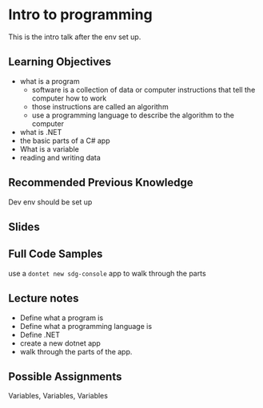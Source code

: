 # Intro to programming

This is the intro talk after the env set up.

## Learning Objectives

- what is a program
  - software is a collection of data or computer instructions that tell the computer how to work
  - those instructions are called an algorithm
  - use a programming language to describe the algorithm to the computer
- what is .NET
- the basic parts of a C# app
- What is a variable
- reading and writing data

## Recommended Previous Knowledge

Dev env should be set up

## Slides

## Full Code Samples

use a `dontet new sdg-console` app to walk through the parts

## Lecture notes

- Define what a program is
- Define what a programming language is
- Define .NET
- create a new dotnet app
- walk through the parts of the app.

## Possible Assignments

Variables, Variables, Variables
